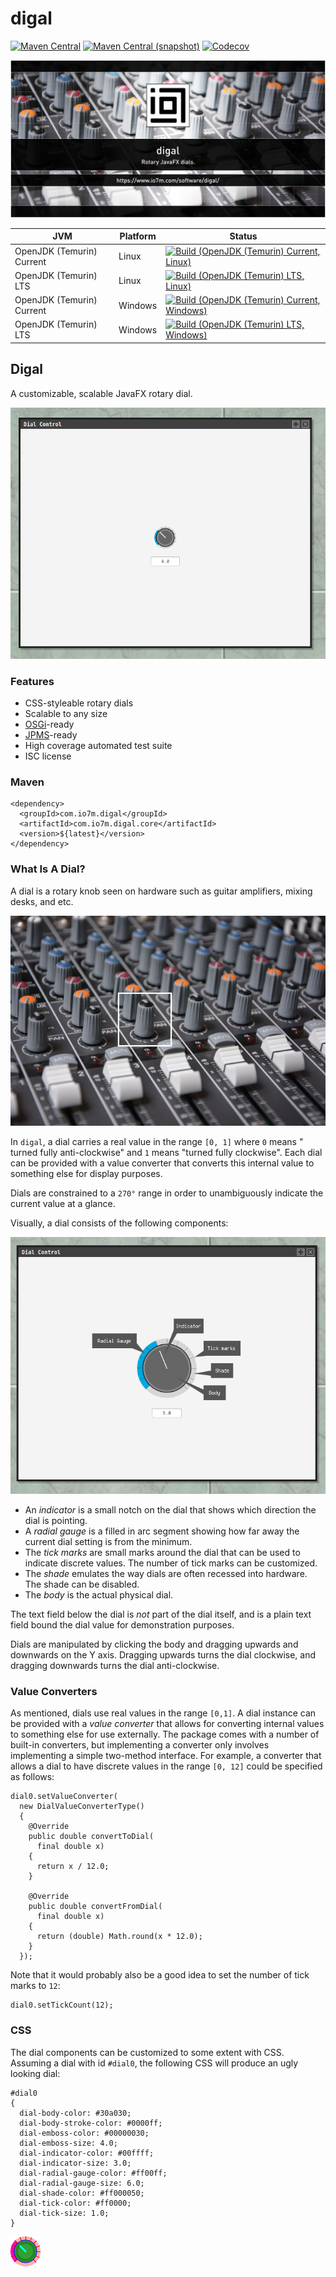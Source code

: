 digal
===

[![Maven Central](https://img.shields.io/maven-central/v/com.io7m.digal/com.io7m.digal.svg?style=flat-square)](http://search.maven.org/#search%7Cga%7C1%7Cg%3A%22com.io7m.digal%22)
[![Maven Central (snapshot)](https://img.shields.io/nexus/s/https/s01.oss.sonatype.org/com.io7m.digal/com.io7m.digal.svg?style=flat-square)](https://s01.oss.sonatype.org/content/repositories/snapshots/com/io7m/digal/)
[![Codecov](https://img.shields.io/codecov/c/github/io7m/digal.svg?style=flat-square)](https://codecov.io/gh/io7m/digal)

![digal](./src/site/resources/digal.jpg?raw=true)

| JVM | Platform | Status |
|-----|----------|--------|
| OpenJDK (Temurin) Current | Linux | [![Build (OpenJDK (Temurin) Current, Linux)](https://img.shields.io/github/actions/workflow/status/io7m/digal/workflows/main.linux.temurin.current.yml)](https://github.com/io7m/digal/actions?query=workflow%3Amain.linux.temurin.current)|
| OpenJDK (Temurin) LTS | Linux | [![Build (OpenJDK (Temurin) LTS, Linux)](https://img.shields.io/github/actions/workflow/status/io7m/digal/workflows/main.linux.temurin.lts.yml)](https://github.com/io7m/digal/actions?query=workflow%3Amain.linux.temurin.lts)|
| OpenJDK (Temurin) Current | Windows | [![Build (OpenJDK (Temurin) Current, Windows)](https://img.shields.io/github/actions/workflow/status/io7m/digal/workflows/main.windows.temurin.current.yml)](https://github.com/io7m/digal/actions?query=workflow%3Amain.windows.temurin.current)|
| OpenJDK (Temurin) LTS | Windows | [![Build (OpenJDK (Temurin) LTS, Windows)](https://img.shields.io/github/actions/workflow/status/io7m/digal/workflows/main.windows.temurin.lts.yml)](https://github.com/io7m/digal/actions?query=workflow%3Amain.windows.temurin.lts)|

## Digal

A customizable, scalable JavaFX rotary dial.

![digal](src/site/resources/dial0.png)

### Features

* CSS-styleable rotary dials
* Scalable to any size
* [OSGi](http://www.osgi.org)-ready
* [JPMS](https://en.wikipedia.org/wiki/Java_Platform_Module_System)-ready
* High coverage automated test suite
* ISC license

### Maven

```
<dependency>
  <groupId>com.io7m.digal</groupId>
  <artifactId>com.io7m.digal.core</artifactId>
  <version>${latest}</version>
</dependency>
```

### What Is A Dial?

A dial is a rotary knob seen on hardware such as guitar amplifiers, mixing
desks, and etc.

![digal](src/site/resources/desk.jpg)

In `digal`, a dial carries a real value in the range `[0, 1]` where `0` means "
turned fully anti-clockwise" and `1` means "turned fully clockwise". Each dial
can be provided with a value converter that converts this internal value to
something else for display purposes.

Dials are constrained to a `270°` range in order to unambiguously indicate the
current value at a glance.

Visually, a dial consists of the following components:

![digal](src/site/resources/dial1.png)

* An _indicator_ is a small notch on the dial that shows which direction the
  dial is pointing.
* A _radial gauge_ is a filled in arc segment showing how far away the current
  dial setting is from the minimum.
* The _tick marks_ are small marks around the dial that can be used to indicate
  discrete values. The number of tick marks can be customized.
* The _shade_ emulates the way dials are often recessed into hardware. The shade
  can be disabled.
* The _body_ is the actual physical dial.

The text field below the dial is _not_ part of the dial itself, and is a plain
text field bound the dial value for demonstration purposes.

Dials are manipulated by clicking the body and dragging upwards and downwards
on the Y axis. Dragging upwards turns the dial clockwise, and dragging downwards
turns the dial anti-clockwise.

### Value Converters

As mentioned, dials use real values in the range `[0,1]`. A dial instance
can be provided with a _value converter_ that allows for converting internal
values to something else for use externally. The package comes with a number
of built-in converters, but implementing a converter only involves implementing
a simple two-method interface. For example, a converter that allows a dial
to have discrete values in the range `[0, 12]` could be specified as follows:

```
dial0.setValueConverter(
  new DialValueConverterType()
  {
    @Override
    public double convertToDial(
      final double x)
    {
      return x / 12.0;
    }

    @Override
    public double convertFromDial(
      final double x)
    {
      return (double) Math.round(x * 12.0);
    }
  });
```

Note that it would probably also be a good idea to set the number of tick
marks to `12`:

```
dial0.setTickCount(12);
```

### CSS

The dial components can be customized to some extent with CSS. Assuming
a dial with id `#dial0`, the following CSS will produce an ugly looking dial:

```
#dial0
{
  dial-body-color: #30a030;
  dial-body-stroke-color: #0000ff;
  dial-emboss-color: #00000030;
  dial-emboss-size: 4.0;
  dial-indicator-color: #00ffff;
  dial-indicator-size: 3.0;
  dial-radial-gauge-color: #ff00ff;
  dial-radial-gauge-size: 6.0;
  dial-shade-color: #ff000050;
  dial-tick-color: #ff0000;
  dial-tick-size: 1.0;
}
```

![ugly](com.io7m.digal.tests/src/test/resources/com/io7m/digal/tests/dial.png)

